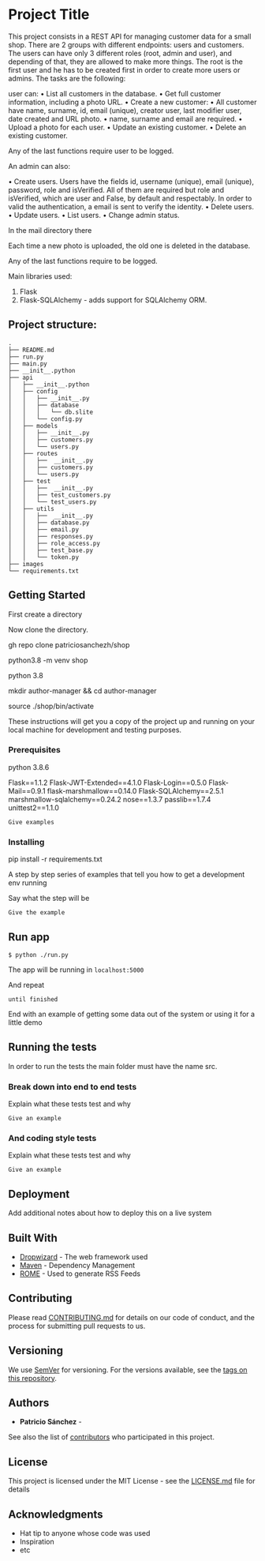 # Project Title

This project consists in a REST API for managing customer data for a small shop. There are 2 groups with different endpoints: users and customers. The users can have only 3 different roles (root, admin and user), and depending of that, they are allowed to make more things. The root is the first user and he has to be created first in order to create more users or admins. The tasks are the following:

user can:• List all customers in the database.• Get full customer information, including a photo URL.• Create a new customer:	• All customer have name, surname, id, email (unique), creator user, 
	last modifier user, date created and URL photo.
	• name, surname and email are required.• Upload a photo for each user. • Update an existing customer.• Delete an existing customer.

Any of the last functions require user to be logged.

An admin can also:• Create users. Users have the fields id, username (unique), email (unique), password,
 		role and isVerified. All of them are required but role and isVerified,
		which are user and False, by default and respectably. In order to valid
		the authentication, a email is sent to verify the identity. • Delete users.• Update users.• List users.• Change admin status. 

In the mail directory there


Each time a new photo is uploaded, the old one is deleted in the database.

Any of the last functions require  to be logged.


Main libraries used:
1. Flask
2. Flask-SQLAlchemy - adds support for SQLAlchemy ORM.

## Project structure:
```
.
├── README.md
├── run.py
├── main.py
├── __init__.python
├── api
│   ├── __init__.python
│   ├── config
│   │   ├── __init__.py
│   │	├── database
│   │	│   └── db.slite
│   │   └── config.py
│   ├── models  
│   │   ├── __init__.py
│   │   ├── customers.py
│   │   └── users.py
│   ├── routes
│   │   ├──  __init__.py
│   │   ├── customers.py
│   │   └── users.py
│   ├── test
│   │   ├──  __init__.py
│   │   ├── test_customers.py
│   │   └── test_users.py
│   ├── utils
│   │   ├──  __init__.py
│   │   ├── database.py
│   │   ├── email.py
│   │   ├── responses.py
│   │   ├── role_access.py
│   │   ├── test_base.py
│   │   └── token.py
├── images
└── requirements.txt

```


## Getting Started

First create a directory

Now clone the directory.

gh repo clone patriciosanchezh/shop

python3.8 -m venv shop 

python 3.8



mkdir author-manager && cd author-manager

source ./shop/bin/activate 

These instructions will get you a copy of the project up and running on your local machine for development and testing purposes. 

### Prerequisites

python 3.8.6

Flask==1.1.2
Flask-JWT-Extended==4.1.0
Flask-Login==0.5.0
Flask-Mail==0.9.1
flask-marshmallow==0.14.0
Flask-SQLAlchemy==2.5.1
marshmallow-sqlalchemy==0.24.2
nose==1.3.7
passlib==1.7.4
unittest2==1.1.0


```
Give examples
```

### Installing

pip install -r requirements.txt

A step by step series of examples that tell you how to get a development env running

Say what the step will be

```
Give the example
```

## Run app ##

  `$ python ./run.py`

The app will be running in `localhost:5000`

And repeat

```
until finished
```

End with an example of getting some data out of the system or using it for a little demo

## Running the tests

In order to run the tests the main folder must have the name src. 




### Break down into end to end tests

Explain what these tests test and why

```
Give an example
```

### And coding style tests

Explain what these tests test and why

```
Give an example
```

## Deployment

Add additional notes about how to deploy this on a live system

## Built With

* [Dropwizard](http://www.dropwizard.io/1.0.2/docs/) - The web framework used
* [Maven](https://maven.apache.org/) - Dependency Management
* [ROME](https://rometools.github.io/rome/) - Used to generate RSS Feeds

## Contributing

Please read [CONTRIBUTING.md](https://gist.github.com/PurpleBooth/b24679402957c63ec426) for details on our code of conduct, and the process for submitting pull requests to us.

## Versioning

We use [SemVer](http://semver.org/) for versioning. For the versions available, see the [tags on this repository](https://github.com/your/project/tags). 

## Authors

* **Patricio Sánchez** - 

See also the list of [contributors](https://github.com/your/project/contributors) who participated in this project.

## License

This project is licensed under the MIT License - see the [LICENSE.md](LICENSE.md) file for details

## Acknowledgments

* Hat tip to anyone whose code was used
* Inspiration
* etc


